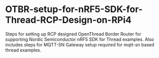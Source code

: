 # OTBR-setup-for-nRF5-SDK-for-Thread-RCP-Design-on-RPi4
Steps for setting up RCP designed OpenThread Border Router for supporting Nordic Semiconductor nRF5 SDK for Thread examples.  Also includes steps for MQTT-SN Gateway setup required for mqtt-sn based thread examples. 
